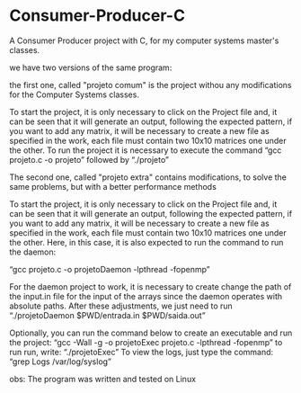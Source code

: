 # Consumer-Producer-C
A Consumer Producer project with C, for my computer systems master's classes.


we have two versions of the same program:

the first one, called "projeto comum" is the project withou any modifications for the Computer Systems classes.

To start the project, it is only necessary to click on the Project file and, it can be seen that it will generate an output, following the expected pattern, if you want to add any matrix, it will be necessary to create a new file as specified in the work, each file must contain two 10x10 matrices one under the other.
To run the project it is necessary to execute the command “gcc projeto.c -o projeto” followed by “./projeto”

The second one, called "projeto extra" contains modifications, to solve the same problems, but with a better performance methods

To start the project, it is only necessary to click on the Project file and, it can be seen that it will generate an output, following the expected pattern, if you want to add any matrix, it will be necessary to create a new file as specified in the work, each file must contain two 10x10 matrices one under the other.
Here, in this case, it is also expected to run the command to run the daemon:

“gcc projeto.c -o projetoDaemon -lpthread -fopenmp”

For the daemon project to work, it is necessary to create change the path of the input.in file for the input of the arrays since the daemon operates with absolute paths.
After these adjustments, we just need to run “./projetoDaemon $PWD/entrada.in $PWD/saida.out”

Optionally, you can run the command below to create an executable and run the project:
“gcc -Wall -g -o projetoExec projeto.c -lpthread -fopenmp”
to run run, write: “./projetoExec”
To view the logs, just type the command:
“grep Logs /var/log/syslog”


obs: The program was written and tested on Linux
